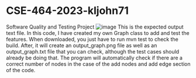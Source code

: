 # CSE-464-2023-kljohn71
Software Quality and Testing Project
![image](https://github.com/kljohn71/CSE-464-2023-kljohn71/assets/135288852/cbd057ec-7615-408a-ad01-8ef16fb7d9e0)
This is the expected output text file. In this code, I have created my own Graph class to add and test the features. When downloaded, you just have to run mvn test to check the build. After, it will create an output_graph.png file as well as an output_graph.txt file that you can check, although the test cases should already be doing that.
The program will automatically check if there are a correct number of nodes in the case of the add nodes and add edge section of the code.
